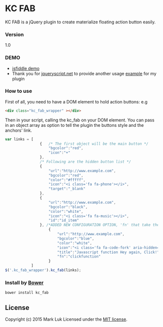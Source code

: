 # KC FAB

KC FAB is a jQuery plugin to create materialize floating action button easily.

### Version
1.0

### DEMO

- [jsfiddle demo]
- Thank you for [jqueryscript.net] to provide another usage [example] for my plugin


### How to use

First of all, you need to have a DOM element to hold action buttons:
e.g
```html
<div class="kc_fab_wrapper" ></div>
```
Then in your script, calling the kc_fab on your DOM element.
You can pass in an object array as option to tell the plugin the buttons style and the anchors' link.
```js
var links = [
                {   /* The first object will be the main button */
                    "bgcolor":"red",
                    "icon":"+"
                },
                /* Following are the hidden button list */
                {
                    "url":"http://www.example.com",
                    "bgcolor":"red",
                    "color":"#fffff",
                    "icon":"<i class='fa fa-phone'></i>",
                    "target":"_blank"
                },
                {
                    "url":"http://www.example.com",
                    "bgcolor":"black",
                    "color":"white",
                    "icon":"<i class='fa fa-music'></i>",
                    "id":"id_item"
                }, /*ADDED NEW CONFIGURATION OPTION, 'fn' that take the name of the function declared in the global scope*/
                    {
                        "url":"http://www.example.com",
                        "bgcolor":"blue",
                        "color":"white",
                        "icon":"<i class='fa fa-code-fork' aria-hidden='true'></i>",
                        "title":"Javascript function Hey again, Click!",
                        "fn":"clickfunction"
                    }
            ]
$('.kc_fab_wrapper').kc_fab(links);
```

### Install by [Bower]
```nodejs
bower install kc_fab
```

License
----

Copyright (c) 2015 Mark Luk Licensed under the [MIT license].

[jsfiddle demo]: https://jsfiddle.net/katrinluk/8wxho9cw/3/
[jqueryscript.net]: http://www.jqueryscript.net/menu/Material-Design-Floating-Action-Button-with-jQuery-KC-FAB.html
[example]: http://www.jqueryscript.net/demo/Material-Design-Floating-Action-Button-with-jQuery-KC-FAB/
[Bower]: http://libraries.io/bower/kc_fab
[MIT license]: https://github.com/katrincwl/kc_fab/blob/master/LICENSE

